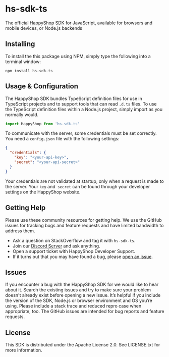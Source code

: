 # hs-sdk-ts
The official HappyShop SDK for JavaScript, available for browsers and mobile devices, or Node.js backends

## Installing
To install the this package using NPM, simply type the following into a terminal window:
```
npm install hs-sdk-ts
```

## Usage & Configuration
The HappyShop SDK bundles TypeScript definition files for use in TypeScript projects and to support tools that can read `.d.ts` files.
To use the TypeScript definition files within a Node.js project, simply import as you normally would.
```typescript
import HappyShop from 'hs-sdk-ts'
```

To communicate with the server, some credentials must be set correctly.\
You need a `config.json` file with the following settings:
```json
{
  "credentials": {
    "key": "<your-api-key>",
    "secret": "<your-api-secret>"
  }
}
```

Your credentials are not validated at startup, only when a request is made to the server.
Your `key` and` secret` can be found through your developer settings on the HappyShop website.

## Getting Help
Please use these community resources for getting help. We use the GitHub issues for tracking bugs and feature requests and have limited bandwidth to address them.
   
* Ask a question on StackOverflow and tag it with `hs-sdk-ts`.
* Join our [Discord Server](https://discord.gg/3R6sDTH) and ask anything.
* Open a support ticket with HappyShop Developer Support.
* If it turns out that you may have found a bug, please [open an issue](https://github.com/HappyMC/hs-sdk-ts/issues).

## Issues
If you encounter a bug with the HappyShop SDK for we would like to hear about it.
Search the existing issues and try to make sure your problem doesn't already exist before opening a new issue. 
It’s helpful if you include the version of the SDK, Node.js or browser environment and OS you’re using. 
Please include a stack trace and reduced repro case when appropriate, too.
The GitHub issues are intended for bug reports and feature requests.

## License
This SDK is distributed under the Apache License 2.0. See LICENSE.txt for more information.
